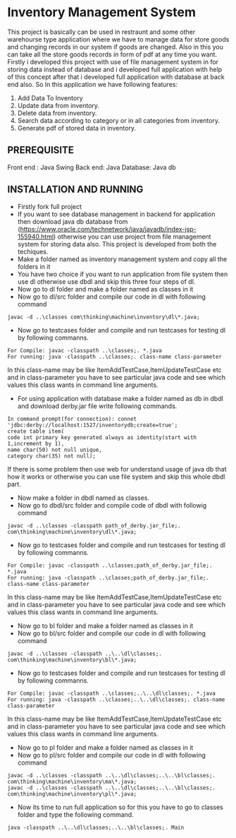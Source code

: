 # Inventory Management System
This project is basically can be used in restraunt and some other warehourse type application where we have to manage data for store goods and changing records in our system if goods are changed. Also in this you can take all the store goods records in form of pdf at any time you want. Firstly i developed this project with use of file management system in for storing data instead of database and i developed full application with help of this concept after that i developed full application with database at back end also.
So In this application we have following features:

1) Add Data To Inventory
2) Update data from inventory.
3) Delete data from inventory.
4) Search data according to category or in all categories from inventory.
5) Generate pdf of stored data in inventory.

## PREREQUISITE
Front end : Java Swing
Back end: Java
Database: Java db

## INSTALLATION AND RUNNING 
* Firstly fork full project
* If you want to see database management in backend for application then download java db database from (https://www.oracle.com/technetwork/java/javadb/index-jsp-155940.html) otherwise you can use project from file management system for storing data also. This project is developed from both the techiques.
* Make a folder named as inventory management system and copy all the folders in it
* You have two choice if you want to run application from file system then use dl otherwise use dbdl and skip this three four steps of dl.
* Now go to dl folder and make a folder named as classes in it
* Now go to dl/src folder and compile our code in dl with following command
```
javac -d ..\classes com\thinking\machine\inventory\dl\*.java;
```
* Now go to testcases folder and compile and run testcases for testing dl by following commanns.
```
For Compile: javac -classpath ..\classes;. *.java
For running: java -classpath ..\classes;. class-name class-parameter
```
In this class-name may be like ItemAddTestCase,ItemUpdateTestCase etc and in class-parameter you have to see particular java code and see which values this class wants in command line arguments.
* For using application with database make a folder named as db in dbdl and download derby.jar file write following commands.
```
In command prompt(for connection): connet 'jdbc:derby://localhost:1527/inventorydb;create=true';
create table item(
code int primary key generated always as identity(start with 1,increment by 1),
name char(50) not null unique,
category char(35) not null);
```
If there is some problem then use web for understand usage of java db that how it works or otherwise you can use file system and skip this whole dbdl part.
* Now make a folder in dbdl named as classes.
* Now go to dbdl/src folder and compile code of dbdl with followig command
```
javac -d ..\classes -classpath path_of_derby.jar_file;. com\thinking\machine\inventory\dl\*.java;
```
* Now go to testcases folder and compile and run testcases for testing dl by following commanns.
```
For Compile: javac -classpath ..\classes;path_of_derby.jar_file;. *.java
For running: java -classpath ..\classes;path_of_derby.jar_file;. class-name class-parameter
```
In this class-name may be like ItemAddTestCase,ItemUpdateTestCase etc and in class-parameter you have to see particular java code and see which values this class wants in command line arguments.

* Now go to bl folder and make a folder named as classes in it
* Now go to bl/src folder and compile our code in dl with following command
```
javac -d ..\classes -classpath ..\..\dl\classes;. com\thinking\machine\inventory\bl\*.java;
```
* Now go to testcases folder and compile and run testcases for testing dl by following commanns.
```
For Compile: javac -classpath ..\classes;..\..\dl\classes;. *.java
For running: java -classpath ..\classes;..\..\dl\classes;. class-name class-parameter
```
In this class-name may be like ItemAddTestCase,ItemUpdateTestCase etc and in class-parameter you have to see particular java code and see which values this class wants in command line arguments.
* Now go to pl folder and make a folder named as classes in it
* Now go to pl/src folder and compile our code in dl with following command
```
javac -d ..\classes -classpath ..\..\dl\classes;..\..\bl\classes;. com\thinking\machine\inventory\ma\*.java;
javac -d ..\classes -classpath ..\..\dl\classes;..\..\bl\classes;. com\thinking\machine\inventory\pl\*.java;
```
* Now its time to run full application so for this you have to go to classes folder and type the following command.
```
java -classpath ..\..\dl\classes;..\..\bl\classes;. Main
```

